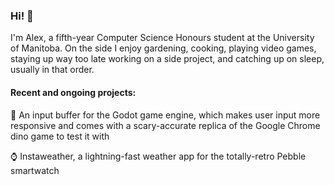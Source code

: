 ### Hi! 👋

I'm Alex, a fifth-year Computer Science Honours student at the University of Manitoba. On the side I enjoy gardening, cooking, playing video games, staying up way too late working on a side project, and catching up on sleep, usually in that order.

#### Recent and ongoing projects:

🦖 An input buffer for the Godot game engine, which makes user input more responsive and comes with a scary-accurate replica of the Google Chrome dino game to test it with

⌚ Instaweather, a lightning-fast weather app for the totally-retro Pebble smartwatch

<!--
**drkitt/drkitt** is a ✨ _special_ ✨ repository because its `README.md` (this file) appears on your GitHub profile.

Here are some ideas to get you started:

- 🔭 I’m currently working on ...
- 🌱 I’m currently learning ...
- 👯 I’m looking to collaborate on ...
- 🤔 I’m looking for help with ...
- 💬 Ask me about ...
- 📫 How to reach me: ...
- 😄 Pronouns: ...
- ⚡ Fun fact: ...
-->
